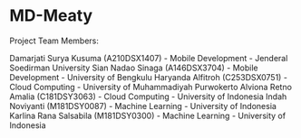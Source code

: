 # MD-Meaty

Project Team Members:

Damarjati Surya Kusuma (A210DSX1407) - Mobile Development - Jenderal Soedirman University
Sian Nadao Sinaga (A146DSX3704) - Mobile Development - University of Bengkulu
Haryanda Alfitroh (C253DSX0751) - Cloud Computing - University of Muhammadiyah Purwokerto
Alviona Retno Amalia (C181DSY3063) - Cloud Computing - University of Indonesia
Indah Noviyanti (M181DSY0087) - Machine Learning - University of Indonesia
Karlina Rana Salsabila (M181DSY0300) - Machine Learning - University of Indonesia
